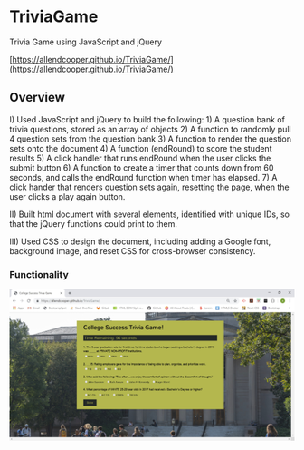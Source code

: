 # TriviaGame
Trivia Game using JavaScript and jQuery

[https://allendcooper.github.io/TriviaGame/](https://allendcooper.github.io/TriviaGame/)

## Overview
I) Used JavaScript and jQuery to build the following:
    1) A question bank of trivia questions, stored as an array of objects
    2) A function to randomly pull 4 question sets from the question bank
    3) A function to render the question sets onto the document
    4) A function (endRound) to score the student results
    5) A click handler that runs endRound when the user clicks the submit button
    6) A function to create a timer that counts down from 60 seconds, and calls the endRound function when timer has elapsed.
    7) A click hander that renders question sets again, resetting the page, when the user clicks a play again button.

II) Built html document with several elements, identified with unique IDs, so that the jQuery functions could print to them. 

III) Used CSS to design the document, including adding a Google font, background image, and reset CSS for cross-browser consistency. 

### Functionality
![Screenshot of Game](assets/images/screenshot.jpg)